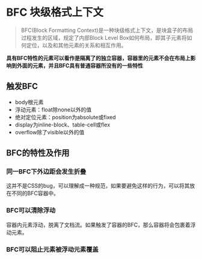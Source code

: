 # BFC 块级格式上下文
> BFC(Block Formatting Context)是一种块级格式上下文，是块盒子的布局过程发生的区域，规定了内部Block Level Box如何布局，即其子元素将如何定位，以及和其他元素的关系和相互作用。

**具有BFC特性的元素可以看作是隔离了的独立容器，容器里的元素不会在布局上影响到外面的元素，并且BFC具有普通容器所没有的一些特性**

## 触发BFC
* body根元素
* 浮动元素：float除none以外的值
* 绝对定位元素：position为absolute或fixed
* display为inline-block、table-cell或flex
* overflow除了visible以外的值
  
## BFC的特性及作用
### 同一BFC下外边距会发生折叠
这并不是CSS的bug，可以理解成一种规范，如果要避免这样的行为，可以将其放在不同的BFC容器中。

### BFC可以清除浮动
容器内元素浮动，脱离了文档流。如果触发了容器的BFC，那么容器将会包裹着浮动元素。

### BFC可以阻止元素被浮动元素覆盖

